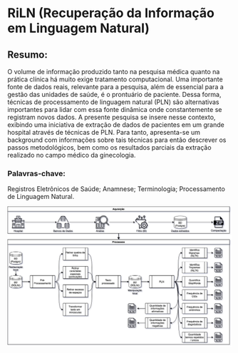 # RiLN (Recuperação da Informação em Linguagem Natural) # 

## Resumo: ##
O volume de informação produzido tanto na pesquisa médica quanto na prática clínica há muito exige tratamento computacional. Uma importante fonte de dados reais, relevante para a pesquisa, além de essencial para a gestão das unidades de saúde, é o prontuário de paciente. Dessa forma, técnicas de processamento de linguagem natural (PLN) são alternativas importantes para lidar com essa fonte dinâmica onde constantemente se registram novos dados. A presente pesquisa se insere nesse contexto, exibindo uma iniciativa de extração de dados de pacientes em um grande hospital através de técnicas de PLN. Para tanto, apresenta-se um background com informações sobre tais técnicas para então descrever os passos metodológicos, bem como os resultados parciais da extração realizado no campo médico da ginecologia.

### Palavras-chave: ###
Registros Eletrônicos de Saúde; 
Anamnese; 
Terminologia; 
Processamento de Linguagem Natural.

<img src="./docs/Diagrama.png" alt="Principais processos">